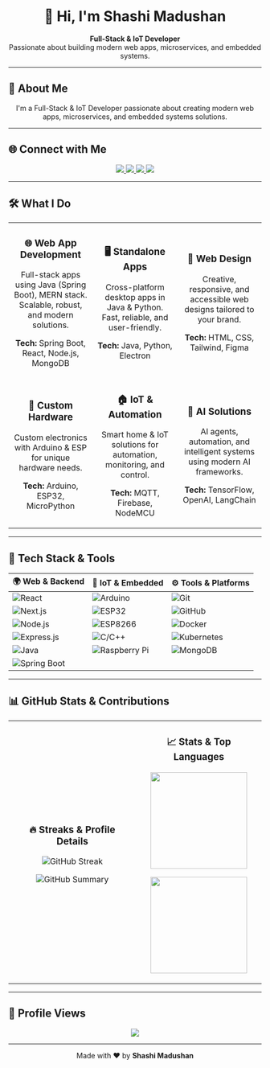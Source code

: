 <h1 align="center">👋 Hi, I'm Shashi Madushan</h1>

<p align="center">
  <strong>Full-Stack & IoT Developer</strong><br>
  Passionate about building modern web apps, microservices, and embedded systems.
</p>

---

## 💼 About Me

<p align="center">
I'm a Full-Stack & IoT Developer passionate about creating modern web apps, microservices, and embedded systems solutions.
</p>

---

## 🌐 Connect with Me

<p align="center">
  <a href="https://www.linkedin.com/in/shashimadushan" target="_blank">
    <img src="https://img.shields.io/badge/LinkedIn-0077B5?style=for-the-badge&logo=linkedin&logoColor=white"/>
  </a>
  <a href="mailto:shashisulakshan8088@gmail.com" target="_blank">
    <img src="https://img.shields.io/badge/Gmail-D14836?style=for-the-badge&logo=gmail&logoColor=white"/>
  </a>
  <a href="https://github.com/Shashi-Madushan" target="_blank">
    <img src="https://img.shields.io/badge/GitHub-181717?style=for-the-badge&logo=github&logoColor=white"/>
  </a>
  <a href="https://shashi-madushan.github.io/" target="_blank">
    <img src="https://img.shields.io/badge/Portfolio-000000?style=for-the-badge&logo=firefox&logoColor=white"/>
  </a>
</p>

---

## 🛠️ What I Do

<table align="center">
  <tr>
    <td align="center" width="33%">
      <h3>🌐 Web App Development</h3>
      <p>Full-stack apps using Java (Spring Boot), MERN stack. Scalable, robust, and modern solutions.</p>
      <p><strong>Tech:</strong> Spring Boot, React, Node.js, MongoDB</p>
    </td>
    <td align="center" width="33%">
      <h3>🖥️ Standalone Apps</h3>
      <p>Cross-platform desktop apps in Java & Python. Fast, reliable, and user-friendly.</p>
      <p><strong>Tech:</strong> Java, Python, Electron</p>
    </td>
    <td align="center" width="33%">
      <h3>🎨 Web Design</h3>
      <p>Creative, responsive, and accessible web designs tailored to your brand.</p>
      <p><strong>Tech:</strong> HTML, CSS, Tailwind, Figma</p>
    </td>
  </tr>
  <tr>
    <td align="center" width="33%">
      <h3>🔌 Custom Hardware</h3>
      <p>Custom electronics with Arduino & ESP for unique hardware needs.</p>
      <p><strong>Tech:</strong> Arduino, ESP32, MicroPython</p>
    </td>
    <td align="center" width="33%">
      <h3>🏠 IoT & Automation</h3>
      <p>Smart home & IoT solutions for automation, monitoring, and control.</p>
      <p><strong>Tech:</strong> MQTT, Firebase, NodeMCU</p>
    </td>
    <td align="center" width="33%">
      <h3>🤖 AI Solutions</h3>
      <p>AI agents, automation, and intelligent systems using modern AI frameworks.</p>
      <p><strong>Tech:</strong> TensorFlow, OpenAI, LangChain</p>
    </td>
  </tr>
</table>

---

## 🧠 Tech Stack & Tools

<div align="center">

| 🌍 Web & Backend | 🔌 IoT & Embedded | ⚙️ Tools & Platforms |
|------------------|------------------|----------------------|
| ![React](https://img.shields.io/badge/React-61DAFB?style=for-the-badge&logo=react&logoColor=white) | ![Arduino](https://img.shields.io/badge/Arduino-D32F2F?style=for-the-badge&logo=arduino&logoColor=white) | ![Git](https://img.shields.io/badge/Git-F05032?style=for-the-badge&logo=git&logoColor=white) |
| ![Next.js](https://img.shields.io/badge/Next.js-000000?style=for-the-badge&logo=next.js&logoColor=white) | ![ESP32](https://img.shields.io/badge/ESP32-3DDC84?style=for-the-badge&logo=espressif&logoColor=white) | ![GitHub](https://img.shields.io/badge/GitHub-181717?style=for-the-badge&logo=github&logoColor=white) |
| ![Node.js](https://img.shields.io/badge/Node.js-339933?style=for-the-badge&logo=node.js&logoColor=white) | ![ESP8266](https://img.shields.io/badge/ESP8266-3DDC84?style=for-the-badge&logo=espressif&logoColor=white) | ![Docker](https://img.shields.io/badge/Docker-2496ED?style=for-the-badge&logo=docker&logoColor=white) |
| ![Express.js](https://img.shields.io/badge/Express.js-000000?style=for-the-badge&logo=express&logoColor=white) | ![C/C++](https://img.shields.io/badge/C/C++-00599C?style=for-the-badge&logo=c%2B%2B&logoColor=white) | ![Kubernetes](https://img.shields.io/badge/Kubernetes-326CE5?style=for-the-badge&logo=kubernetes&logoColor=white) |
| ![Java](https://img.shields.io/badge/Java-007396?style=for-the-badge&logo=java&logoColor=white) | ![Raspberry Pi](https://img.shields.io/badge/Raspberry%20Pi-BD2C00?style=for-the-badge&logo=raspberry-pi&logoColor=white) | ![MongoDB](https://img.shields.io/badge/MongoDB-47A248?style=for-the-badge&logo=mongodb&logoColor=white) |
| ![Spring Boot](https://img.shields.io/badge/Spring%20Boot-6DB33F?style=for-the-badge&logo=spring&logoColor=white) |  |  |

</div>

---

## 📊 GitHub Stats & Contributions

<div align="center">

<table>
<tr>
<td align="center">

### 🔥 Streaks & Profile Details

<p>
  <img src="https://github-readme-streak-stats.herokuapp.com/?user=Shashi-Madushan&theme=radical&border=7F3FBF&background=0D1117" alt="GitHub Streak" />
</p>

<p>
  <img src="https://github-profile-summary-cards.vercel.app/api/cards/profile-details?username=Shashi-Madushan&theme=radical" alt="GitHub Summary" />
</p>

</td>

<td align="center">

### 📈 Stats & Top Languages

<p>
  <img src="https://denvercoder1-github-readme-stats.vercel.app/api?username=Shashi-Madushan&show_icons=true&count_private=true&theme=react&border_color=7F3FBF&bg_color=0D1117&title_color=F85D7F&icon_color=F8D866" height="192px" />
</p>

<p>
  <img src="https://denvercoder1-github-readme-stats.vercel.app/api/top-langs/?username=Shashi-Madushan&langs_count=10&layout=compact&theme=react&border_color=7F3FBF&bg_color=0D1117&title_color=F85D7F&icon_color=F8D866" height="192px" />
</p>

</td>
</tr>
</table>

</div>

---

## 👀 Profile Views

<p align="center">
  <img src="https://komarev.com/ghpvc/?username=Shashi-Madushan&color=7F3FBF&style=flat-square"/>
</p>

---

<p align="center">
  Made with ❤️ by <strong>Shashi Madushan</strong>
</p>
